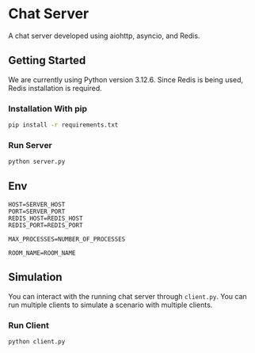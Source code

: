 # Chat Server
A chat server developed using aiohttp, asyncio, and Redis.
## Getting Started
We are currently using Python version 3.12.6. Since Redis is being used, Redis installation is required.
### Installation With pip
``` bash
pip install -r requirements.txt
```
### Run Server
``` bash
python server.py
```
## Env
```
HOST=SERVER_HOST
PORT=SERVER_PORT
REDIS_HOST=REDIS_HOST
REDIS_PORT=REDIS_PORT

MAX_PROCESSES=NUMBER_OF_PROCESSES

ROOM_NAME=ROOM_NAME
```
## Simulation
You can interact with the running chat server through `client.py`. You can run multiple clients to simulate a scenario with multiple clients.
### Run Client
```bash
python client.py
```
